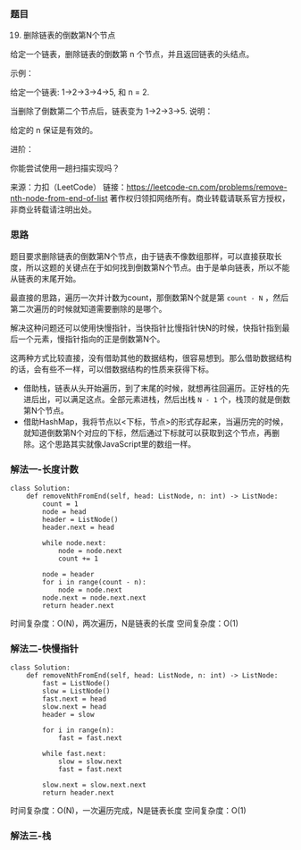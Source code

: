 ### 题目

19. 删除链表的倒数第N个节点

给定一个链表，删除链表的倒数第 n 个节点，并且返回链表的头结点。

示例：

给定一个链表: 1->2->3->4->5, 和 n = 2.

当删除了倒数第二个节点后，链表变为 1->2->3->5.
说明：

给定的 n 保证是有效的。

进阶：

你能尝试使用一趟扫描实现吗？

来源：力扣（LeetCode）
链接：https://leetcode-cn.com/problems/remove-nth-node-from-end-of-list
著作权归领扣网络所有。商业转载请联系官方授权，非商业转载请注明出处。

### 思路

题目要求删除链表的倒数第N个节点，由于链表不像数组那样，可以直接获取长度，所以这题的关键点在于如何找到倒数第N个节点。由于是单向链表，所以不能从链表的末尾开始。

最直接的思路，遍历一次并计数为count，那倒数第N个就是第 `count - N` ，然后第二次遍历的时候就知道需要删除的是哪个。

解决这种问题还可以使用快慢指针，当快指针比慢指针快N的时候，快指针指到最后一个元素，慢指针指向的正是倒数第N个。

这两种方式比较直接，没有借助其他的数据结构，很容易想到。那么借助数据结构的话，会有些不一样，可以借数据结构的性质来获得下标。

* 借助栈，链表从头开始遍历，到了末尾的时候，就想再往回遍历。正好栈的先进后出，可以满足这点。全部元素进栈，然后出栈 `N - 1` 个，栈顶的就是倒数第N个节点。
* 借助HashMap，我将节点以<下标，节点>的形式存起来，当遍历完的时候，就知道倒数第N个对应的下标，然后通过下标就可以获取到这个节点，再删除。这个思路其实就像JavaScript里的数组一样。

### 解法一-长度计数

```python3
class Solution:
    def removeNthFromEnd(self, head: ListNode, n: int) -> ListNode:
        count = 1
        node = head
        header = ListNode()
        header.next = head

        while node.next:
            node = node.next
            count += 1

        node = header
        for i in range(count - n):
            node = node.next
        node.next = node.next.next
        return header.next
```

时间复杂度：O(N)，两次遍历，N是链表的长度
空间复杂度：O(1)

### 解法二-快慢指针


```python3
class Solution:
    def removeNthFromEnd(self, head: ListNode, n: int) -> ListNode:
        fast = ListNode()
        slow = ListNode()
        fast.next = head
        slow.next = head
        header = slow

        for i in range(n):
            fast = fast.next

        while fast.next:
            slow = slow.next
            fast = fast.next

        slow.next = slow.next.next
        return header.next
```
时间复杂度：O(N)，一次遍历完成，N是链表长度
空间复杂度：O(1)

### 解法三-栈